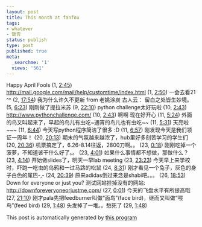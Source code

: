 ```yaml
---
layout: post
title: This month at fanfou
tags:
- whatever
- 饭否
status: publish
type: post
published: true
meta:
  _searchme: '1'
  views: '561'
---
```

Happy April Fools (1, <a href="http://fanfou.com/statuses/RtT_0K2KI9c">2:45</a>)
http://mail.google.com/mail/help/customtime/index.html (1, <a href="http://fanfou.com/statuses/_akQubfGh4Q">2:50</a>)
一会去看21 ^^ (2, <a href="http://fanfou.com/statuses/_XJRTot00rE">17:54</a>)
我为什么许久不更新 from 老姚涂炭 古人云： 留白之处皆生妙境。 (5, <a href="http://fanfou.com/statuses/nD0RMeWbJzY">6:23</a>)
刚刚做了提拉米苏 (9, <a href="http://fanfou.com/statuses/dwjnev-Rm20">22:10</a>)
python challenge太好玩啦 (10, <a href="http://fanfou.com/statuses/Fys7VomYHW8">2:43</a>)
http://www.pythonchallenge.com/ (10, <a href="http://fanfou.com/statuses/Bq-RSYgmyUI">2:43</a>)
啊啊 现在好开心 (11, <a href="http://fanfou.com/statuses/PxgmDcRO9ZU">5:24</a>)
外面的鸟又叫起来了，早起的鸟儿有虫吃~通宵的鸟儿也有虫吃~~ (11, <a href="http://fanfou.com/statuses/UtF8b4InrYk">5:31</a>)
天亮啦~~~ (11, <a href="http://fanfou.com/statuses/NbNJF66ulck">6:44</a>)
今天写python程序简洁了很多 :D (11, <a href="http://fanfou.com/statuses/_bubDjrq6FQ">6:57</a>)
刚发现今天是我们领证一周年！ (20, <a href="http://fanfou.com/statuses/Jy0E5tprD6U">20:13</a>)
期末的气氛越来越浓了，hub里好多刻苦学习的学生们 (20, <a href="http://fanfou.com/statuses/9ZGkfU_Be08">20:36</a>)
机票搞定了，6.26-8.14往返，2800刀啊。。 (23, <a href="http://fanfou.com/statuses/gSM6zSGBqHM">0:18</a>)
刚刚吃掉一个菠萝，不知道该干什么好了。。 (23, <a href="http://fanfou.com/statuses/1NyndgjemNI">4:01</a>)
如果什么事情都不想做，那做什么？ (23, <a href="http://fanfou.com/statuses/nqbBsRRqupQ">4:14</a>)
开始做slides了，明天一早lab meeting (23, <a href="http://fanfou.com/statuses/l9wKsuzpDoA">23:23</a>)
今天早上来学校时，吓跑一吃虫的乌鸦和一过马路的松鼠 (24, <a href="http://fanfou.com/statuses/fIgKRF0m_6c">8:31</a>)
刚才看见一个兔子，灰色的身子白色的尾巴-,- (24, <a href="http://fanfou.com/statuses/MOq9gTsrGZ8">20:39</a>)
原来adidas倒过来念是shabi吧。。。 (26, <a href="http://fanfou.com/statuses/42MpX5pcSvk">18:53</a>)
Down for everyone or just you? 测试网站挂掉没有的网站: http://downforeveryoneorjustme.com/ (27, <a href="http://fanfou.com/statuses/pKyxuGP_HC8">0:01</a>)
今天的飞盘水平有所提高哦 (27, <a href="http://fanfou.com/statuses/LwUa6V2mgg0">21:10</a>)
刚才pala先把feedburner叫做“面鸟”(face bird)，继而又叫做“喂鸟”(feed bird) (29, <a href="http://fanfou.com/statuses/Yi84XpVzjUw">1:48</a>)
头发掉了一堆。。愁死了 (29, <a href="http://fanfou.com/statuses/9bMm1jAIZsw">1:48</a>)

This post is automatically generated by <a href="http://www.ztpala.com/2008/04/18/post-fanfou/" target="_blank">this program</a>
